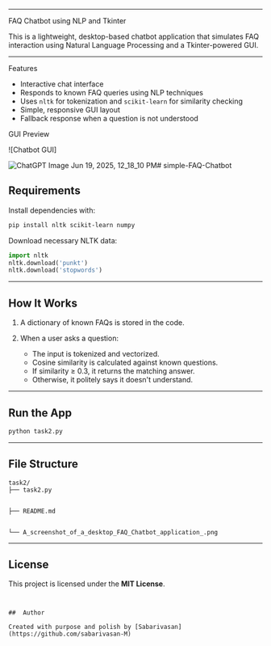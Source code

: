


---



  FAQ Chatbot using NLP and Tkinter

This is a lightweight, desktop-based chatbot application that simulates FAQ interaction using Natural Language Processing and a Tkinter-powered GUI.

---

 Features

- Interactive chat interface
- Responds to known FAQ queries using NLP techniques
- Uses `nltk` for tokenization and `scikit-learn` for similarity checking
- Simple, responsive GUI layout
- Fallback response when a question is not understood



 GUI Preview

![Chatbot GUI]

![ChatGPT Image Jun 19, 2025, 12_18_10 PM](https://github.com/user-attachments/assets/396b6d16-2fe1-4e18-b742-bff18b60444e)# simple-FAQ-Chatbot

##  Requirements


Install dependencies with:

```bash
pip install nltk scikit-learn numpy
````

Download necessary NLTK data:

```python
import nltk
nltk.download('punkt')
nltk.download('stopwords')
```

---

##  How It Works

1. A dictionary of known FAQs is stored in the code.
2. When a user asks a question:

   * The input is tokenized and vectorized.
   * Cosine similarity is calculated against known questions.
   * If similarity ≥ 0.3, it returns the matching answer.
   * Otherwise, it politely says it doesn't understand.

---

## Run the App

```bash
python task2.py
```

---

##  File Structure

```
task2/
├── task2.py


├── README.md


└── A_screenshot_of_a_desktop_FAQ_Chatbot_application_.png
```

---

##  License

This project is licensed under the **MIT License**.

```


##  Author

Created with purpose and polish by [Sabarivasan](https://github.com/sabarivasan-M)


